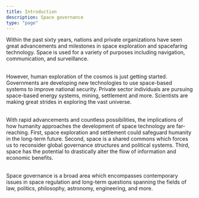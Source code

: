 ```yaml
---
title: Introduction
description: Space governance 
type: "page"
---
```


Within the past sixty years, nations and private organizations have seen great advancements and milestones in space exploration and spacefaring technology. Space is used for a variety of purposes including navigation, communication, and surveillance.
</br>
</br>

However, human exploration of the cosmos is just getting started. Governments are developing new technologies to use space-based systems to improve national security. Private sector individuals are pursuing space-based energy systems, mining, settlement and more. Scientists are making great strides in exploring the vast universe.
</br>
</br>

With rapid advancements and countless possibilities, the implications of how humanity approaches the development of space technology are far-reaching. First, space exploration and settlement could safeguard humanity in the long-term future. Second, space is a shared commons which forces us to reconsider global governance structures and political systems. Third, space has the potential to drastically alter the flow of information and economic benefits.
</br>
</br>

Space governance is a broad area which encompasses contemporary issues in space regulation and long-term questions spanning the fields of law, politics, philosophy, astronomy, engineering, and more.
